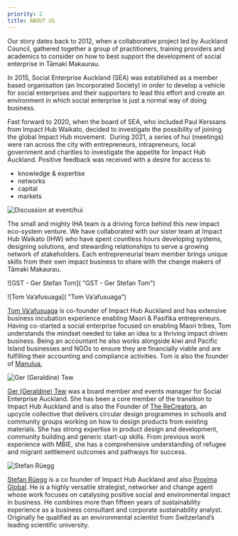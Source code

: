 ```yaml
---
priority: 2
title: ABOUT US
---
```

Our story dates back to 2012, when a collaborative project led by Auckland Council, gathered together a group of practitioners, training providers and academics to consider on how to best support the development of social enterprise in Tāmaki Makaurau. 

In 2015, Social Enterprise Auckland (SEA) was established as a member based organisation (an Incorporated Society) in order to develop a vehicle for social enterprises and their supporters to lead this effort and create an environment in which social enterprise is just a normal way of doing business.

Fast forward to 2020, when the board of SEA, who included Paul Kerssans from Impact Hub Waikato, decided to investigate the possibility of joining the global Impact Hub movement.   During 2021, a series of hui (meetings) were ran across the city with entrepreneurs, intrapreneurs, local government and charities to investigate the appetite for Impact Hub Auckland.  Positive feedback was received with a desire for access to 

* knowledge & expertise
* networks
* capital
* markets

![Discussion at event/hui](images/banner-2-iha.jpg)

The small and mighty IHA team is a driving force behind this new impact eco-system venture. We have collaborated with our sister team at Impact Hub Waikato (IHW) who have spent countless hours developing systems, designing solutions, and stewarding relationships to serve a growing network of stakeholders. Each entrepreneurial team member brings unique skills from their own impact business to share with the change makers of Tāmaki Makaurau.

![GST - Ger Stefan Tom]( "GST - Ger Stefan Tom")

![Tom Va’afusuaga]( "Tom Va’afusuaga")

[Tom Va’afusuaga](https://www.linkedin.com/in/tom-vaafusuaga/) is co-founder of Impact Hub Auckland and has extensive business incubation experience enabling Maori & Pasifika entrepreneurs. Having co-started a social enterprise focused on enabling Maori tribes, Tom understands the mindset needed to take an idea to a thriving impact driven business. Being an accountant he also works alongside kiwi and Pacific Island businesses and NGOs to ensure they are financially viable and are fulfilling their accounting and compliance activities.  Tom is also the founder of [Manulua.](https://www.manulua.co.nz/) 

![Ger (Geraldine) Tew](images/ger-1.jpg "Ger (Geraldine) Tew")

[Ger (Geraldine) Tew](https://www.linkedin.com/in/geraldine-tew-19924957/) was a board member and events manager for Social Enterprise Auckland.  She has been a core member of the transition to Impact Hub Auckland and is also the Founder of [The ReCreators](https://therecreators.co.nz/), an upcycle collective that delivers circular design programmes in schools and community groups working on how to design products from existing materials. She has strong expertise in product design and development, community building and generic start-up skills. From previous work experience with MBIE, she has a comprehensive understanding of refugee and migrant settlement outcomes and pathways for success. 

![Stefan Rüegg](images/stefan-photo.jpg "Stefan Rüegg")

[Stefan Rüegg](https://www.linkedin.com/in/stefan-r%C3%BCegg-b488296/) is a co founder of Impact Hub Auckland and also [Proxima Global](http://proxima.global/).  He is a  highly versatile strategist, networker and change agent whose work focuses on catalysing positive social and environmental impact in business. He combines more than fifteen years of sustainability experience as a business consultant and corporate sustainability analyst. Originally he qualified as an environmental scientist from Switzerland’s leading scientific university.